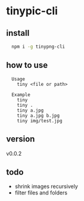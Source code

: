 # tinypic-cli
## install
  ```bash
    npm i -g tinypng-cli
  ```
## how to use
```text
  Usage
    tiny <file or path>

  Example
    tiny
    tiny .
    tiny a.jpg
    tiny a.jpg b.jpg
    tiny img/test.jpg
```

## version
  v0.0.2

## todo
  - shrink images recursively
  - filter files and folders

